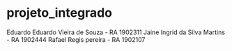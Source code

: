 # projeto_integrado
Eduardo Eduardo Vieira de Souza - RA 1902311
Jaine Ingrid da Silva Martins - RA 1902444
Rafael Regis pereira - RA 1902107
